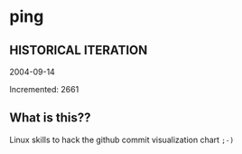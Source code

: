 # ping

## HISTORICAL ITERATION
2004-09-14

Incremented: 2661

## What is this?? 
Linux skills to hack the github commit visualization chart `;-)`
